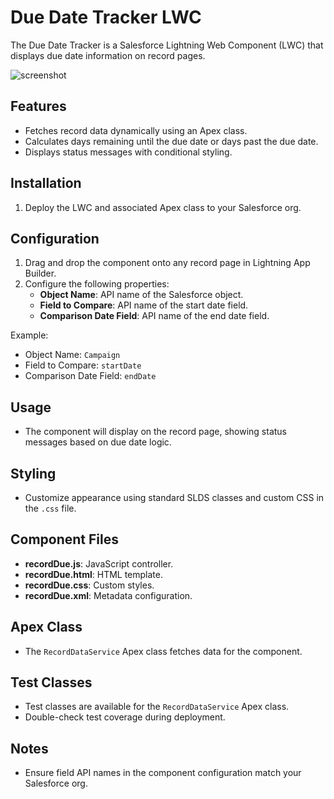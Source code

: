 # Due Date Tracker LWC

The Due Date Tracker is a Salesforce Lightning Web Component (LWC) that displays due date information on record pages.

![screenshot](https://github.com/thedhanawada/SFDC-Due-Date-Tracker/assets/13751641/f65491b7-4e5b-478e-8805-138abf762670)

## Features

- Fetches record data dynamically using an Apex class.
- Calculates days remaining until the due date or days past the due date.
- Displays status messages with conditional styling.

## Installation

1. Deploy the LWC and associated Apex class to your Salesforce org.

## Configuration

1. Drag and drop the component onto any record page in Lightning App Builder.
2. Configure the following properties:
   - **Object Name**: API name of the Salesforce object.
   - **Field to Compare**: API name of the start date field.
   - **Comparison Date Field**: API name of the end date field.

Example:
- Object Name: `Campaign`
- Field to Compare: `startDate`
- Comparison Date Field: `endDate`

## Usage

- The component will display on the record page, showing status messages based on due date logic.

## Styling

- Customize appearance using standard SLDS classes and custom CSS in the `.css` file.

## Component Files

- **recordDue.js**: JavaScript controller.
- **recordDue.html**: HTML template.
- **recordDue.css**: Custom styles.
- **recordDue.xml**: Metadata configuration.

## Apex Class

- The `RecordDataService` Apex class fetches data for the component.

## Test Classes

- Test classes are available for the `RecordDataService` Apex class.
- Double-check test coverage during deployment.

## Notes

- Ensure field API names in the component configuration match your Salesforce org.